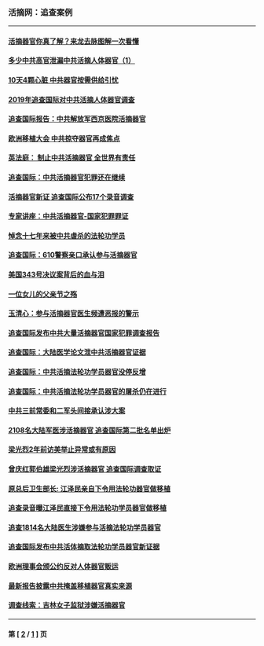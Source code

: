 ### 活摘网：追查案例
---
#### [活摘器官你真了解？来龙去脉图解一次看懂](../../pages/nf5880/n13013820.md?04240430) 
#### [多少中共高官泄漏中共活摘人体器官（1）](../../pages/nf5880/n12671234.md?04240430) 
#### [10天4颗心脏 中共器官按需供给引忧](../../pages/nf5880/n12326366.md?04240430) 
#### [2019年追查国际对中共活摘人体器官调查](../../pages/nf5880/n11917733.md?04240430) 
#### [追查国际报告：中共解放军西京医院活摘器官](../../pages/nf5880/n11838359.md?04240430) 
#### [欧洲移植大会 中共掠夺器官再成焦点](../../pages/nf5880/n11538883.md?04240430) 
#### [英法庭： 制止中共活摘器官 全世界有责任](../../pages/nf5880/n11330691.md?04240430) 
#### [追查国际：中共活摘器官犯罪还在继续](../../pages/nf5880/n11218301.md?04240430) 
#### [活摘器官新证 追查国际公布17个录音调查](../../pages/nf5880/n10897744.md?04240430) 
#### [专家讲座：中共活摘器官-国家犯罪罪证](../../pages/nf5880/n8828153.md?04240430) 
#### [悼念十七年来被中共虐杀的法轮功学员](../../pages/nf5880/n8124823.md?04240430) 
#### [追查国际：610警察亲口承认参与活摘器官](../../pages/nf5880/n8109067.md?04240430) 
#### [美国343号决议案背后的血与泪](../../pages/nf5880/n8020684.md?04240430) 
#### [一位女儿的父亲节之殇](../../pages/nf5880/n8014122.md?04240430) 
#### [玉清心：参与活摘器官医生频遭恶报的警示](../../pages/nf5880/n4637546.md?04240430) 
#### [追查国际发布中共大量活摘器官国家犯罪调查报告](../../pages/nf5880/n4613428.md?04240430) 
#### [追查国际：大陆医学论文泄中共活摘器官证据](../../pages/nf5880/n4608794.md?04240430) 
#### [追查国际：中共活摘法轮功学员器官没停反增](../../pages/nf5880/n4584075.md?04240430) 
#### [追查国际：中共活摘法轮功学员器官的屠杀仍在进行](../../pages/nf5880/n4299154.md?04240430) 
#### [中共三前常委和二军头间接承认涉大案](../../pages/nf5880/n4286244.md?04240430) 
#### [2108名大陆军医涉活摘器官 追查国际第二批名单出炉](../../pages/nf5880/n4284769.md?04240430) 
#### [梁光烈2年前访美举止异常或有原因](../../pages/nf5880/n4279686.md?04240430) 
#### [曾庆红郭伯雄梁光烈涉活摘器官 追查国际调查取证](../../pages/nf5880/n4278462.md?04240430) 
#### [原总后卫生部长: 江泽民亲自下令用法轮功器官做移植](../../pages/nf5880/n4263864.md?04240430) 
#### [追查录音曝江泽民直接下令用法轮功学员器官做移植](../../pages/nf5880/n4261268.md?04240430) 
#### [追查1814名大陆医生涉嫌参与活摘法轮功学员器官](../../pages/nf5880/n4259055.md?04240430) 
#### [追查国际发布中共活体摘取法轮功学员器官新证据](../../pages/nf5880/n4258255.md?04240430) 
#### [欧洲理事会颁公约反对人体器官贩运](../../pages/nf5880/n4206955.md?04240430) 
#### [最新报告披露中共掩盖移植器官真实来源](../../pages/nf5880/n4140084.md?04240430) 
#### [调查线索：吉林女子监狱涉嫌活摘器官](../../pages/nf5880/n4044366.md?04240430) 

---
#### 第 [ [2](./2.md?04240430) / [1](./1.md?04240430) ] 页
